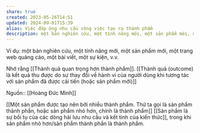 ```yaml
---
share: true
created: 2023-05-26T14:51
updated: 2024-09-01T15:39
alias: Việc đáp ứng nhu cầu công việc tạo ra thành phẩm
description: một bản nghiên cứu, một tính năng mới, một sản phẩm mới, một trang web quảng cáo, một bài viết, một sự kiện, v.v
---
```

Ví dụ: một bản nghiên cứu, một tính năng mới, một sản phẩm mới, một trang web quảng cáo, một bài viết, một sự kiện, v.v.

Nhớ rằng [[Thành quả quan trọng hơn thành phẩm]]. [[Thành quả (outcome) là kết quả thu được do sự thay đổi về hành vi của người dùng khi tương tác với sản phẩm đã được cải tiến (hoặc sản phẩm mới)]]

Nguồn:: [[Hoàng Đức Minh]]

[[Một sản phẩm được tạo nên bởi nhiều thành phẩm. Thứ ta gọi là sản phẩm thành phần, hoặc sản phẩm nhỏ hơn, chính là thành phẩm]]
[[Sản phẩm là sự bồi tụ của các dòng hải lưu nhu cầu và kết tinh của kiến thức]], trong khi sản phẩm nhỏ hơn/sản phẩm thành phần là thành phẩm.
